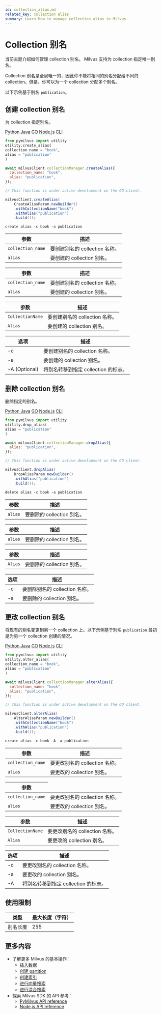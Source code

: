 ```yaml
---
id: collection_alias.md
related_key: collection alias
summary: Learn how to manage collection alias in Milvus.
---
```


# Collection 别名



当前主题介绍如何管理 collection 别名。 Milvus 支持为 collection 指定唯一别名。

<div class="alert note">
Collection 别名是全局唯一的，因此你不能将相同的别名分配给不同的 collection。但是，你可以为一个 collection 分配多个别名。
</div>

以下示例基于别名 `publication`。

## 创建 collection 别名

为 collection 指定别名。

<div class="multipleCode">
  <a href="?python">Python </a>
  <a href="?java">Java</a>
  <a href="?go">GO</a>
  <a href="?javascript">Node.js</a>
  <a href="?shell">CLI</a>
</div>


```python
from pymilvus import utility
utility.create_alias(
collection_name = "book",
alias = "publication"
)
```

```javascript
await milvusClient.collectionManager.createAlias({
  collection_name: "book",
  alias: "publication",
});
```

```go
// This function is under active development on the GO client.
```

```java
milvusClient.createAlias(
    CreateAliasParam.newBuilder()
    .withCollectionName("book")
    .withAlias("publication")
    .build());
```

```shell
create alias -c book -a publication
```

<table class="language-python">
	<thead>
        <tr>
            <th>参数</th>
            <th>描述</th>
        </tr>
	</thead>
	<tbody>
        <tr>
            <td><code>collection_name</code></td>
            <td>要创建别名的 collection 名称。</td>
        </tr>
        <tr>
            <td><code>alias</code></td>
            <td>要创建的 collection 别名。</td>
        </tr>
	</tbody>
</table>


<table class="language-javascript">
	<thead>
        <tr>
            <th>参数</th>
            <th>描述</th>
        </tr>
	</thead>
	<tbody>
        <tr>
            <td><code>collection_name</code></td>
            <td>要创建别名的 collection 名称。</td>
        </tr>
        <tr>
            <td><code>alias</code></td>
            <td>要创建的 collection 别名。</td>
        </tr>
	</tbody>
</table>

<table class="language-java">
	<thead>
        <tr>
            <th>参数</th>
            <th>描述</th>
        </tr>
	</thead>
	<tbody>
        <tr>
            <td><code>CollectionName</code></td>
            <td>要创建别名的 collection 名称。</td>
        </tr>
        <tr>
            <td><code>Alias</code></td>
            <td>要创建的 collection 别名。</td>
        </tr>
	</tbody>
</table>

<table class="language-shell">
    <thead>
        <tr>
            <th>选项</th>
            <th>描述</th>
        </tr>
    </thead>
    <tbody>
        <tr>
            <td>-c</td>
            <td>要创建别名的 collection 名称。</td>
        </tr>
        <tr>
            <td>-a</td>
            <td>要创建的 collection 别名。</td>
        </tr>
        <tr>
            <td>-A (Optional)</td>
            <td>将别名转移到指定 collection 的标志。</td>
        </tr>
    </tbody>
</table>



## 删除 collection 别名

删除指定的别名。

<div class="multipleCode">
  <a href="?python">Python </a>
  <a href="?java">Java</a>
  <a href="?go">GO</a>
  <a href="?javascript">Node.js</a>
  <a href="?shell">CLI</a>
</div>


```python
from pymilvus import utility
utility.drop_alias(
alias = "publication"
)
```

```javascript
await milvusClient.collectionManager.dropAlias({
  alias: "publication",
});
```

```go
// This function is under active development on the GO client.
```

```java
milvusClient.dropAlias(
    DropAliasParam.newBuilder()
    .withAlias("publication")
    .build());
```

```shell
delete alias -c book -a publication
```

<table class="language-python">
	<thead>
        <tr>
            <th>参数</th>
            <th>描述</th>
        </tr>
	</thead>
	<tbody>
        <tr>
            <td><code>alias</code></td>
            <td>要删除的 collection 别名。</td>
        </tr>
	</tbody>
</table>


<table class="language-javascript">
	<thead>
        <tr>
            <th>参数</th>
            <th>描述</th>
        </tr>
	</thead>
	<tbody>
        <tr>
            <td><code>alias</code></td>
            <td>要删除的 collection 别名。</td>
        </tr>
	</tbody>
</table>

<table class="language-java">
	<thead>
        <tr>
            <th>参数</th>
            <th>描述</th>
        </tr>
	</thead>
	<tbody>
        <tr>
            <td><code>Alias</code></td>
            <td>要删除的 collection 别名。</td>
        </tr>
	</tbody>
</table>

<table class="language-shell">
    <thead>
        <tr>
            <th>选项</th>
            <th>描述</th>
        </tr>
    </thead>
    <tbody>
        <tr>
            <td>-c</td>
            <td>要删除别名的 collection 名称。</td>
        </tr>
        <tr>
            <td>-a</td>
            <td>要删除的 collection 别名。</td>
        </tr>
    </tbody>
</table>


## 更改 collection 别名

将现有的别名变更到另一个 collection 上。以下示例基于别名 `publication` 最初是为另一个 collection 创建的情况。

<div class="multipleCode">
  <a href="?python">Python </a>
  <a href="?java">Java</a>
  <a href="?go">GO</a>
  <a href="?javascript">Node.js</a>
  <a href="?shell">CLI</a>
</div>


```python
from pymilvus import utility
utility.alter_alias(
collection_name = "book",
alias = "publication"
)
```

```javascript
await milvusClient.collectionManager.alterAlias({
  collection_name: "book",
  alias: "publication",
});
```

```go
// This function is under active development on the GO client.
```

```java
milvusClient.alterAlias(
    AlterAliasParam.newBuilder()
    .withCollectionName("book")
    .withAlias("publication")
    .build());
```

```shell
create alias -c book -A -a publication
```

<table class="language-python">
	<thead>
        <tr>
            <th>参数</th>
            <th>描述</th>
        </tr>
	</thead>
	<tbody>
        <tr>
            <td><code>collection_name</code></td>
            <td>要更改别名的 collection 名称。</td>
        </tr>
        <tr>
            <td><code>alias</code></td>
            <td>要更改的 collection 别名。</td>
        </tr>
	</tbody>
</table>


<table class="language-javascript">
	<thead>
        <tr>
            <th>参数</th>
            <th描述</th>
        </tr>
	</thead>
	<tbody>
        <tr>
            <td><code>collection_name</code></td>
            <td>要更改别名的 collection 名称。</td>
        </tr>
        <tr>
            <td><code>alias</code></td>
            <td>要更改的 collection 别名。</td>
        </tr>
	</tbody>
</table>

<table class="language-java">
	<thead>
        <tr>
            <th>参数</th>
            <th>描述</th>
        </tr>
	</thead>
	<tbody>
        <tr>
            <td><code>CollectionName</code></td>
            <td>要更改别名的 collection 名称。</td>
        </tr>
        <tr>
            <td><code>Alias</code></td>
            <td>要更改的 collection 别名。</td>
        </tr>
	</tbody>
</table>

<table class="language-shell">
    <thead>
        <tr>
            <th>选项</th>
            <th>描述</th>
        </tr>
    </thead>
    <tbody>
        <tr>
            <td>-c</td>
            <td>要更改别名的 collection 名称。</td>
        </tr>
        <tr>
            <td>-a</td>
            <td>要更改的 collection 别名。</td>
        </tr>
        <tr>
            <td>-A</td>
            <td>将别名转移到指定 collection 的标志。</td>
        </tr>
    </tbody>
</table>

## 使用限制

|类型|最大长度（字符）|
|---|---|
|别名长度|255|

## 更多内容

- 了解更多 Milvus 的基本操作：
  - [插入数据](insert_data.md)
  - [创建 partition](create_partition.md)
  - [创建索引](build_index.md)
  - [进行向量搜索](search.md)
  - [进行混合搜索](hybridsearch.md)
- 探索 Milvus SDK 的 API 参考：
  - [PyMilvus API reference](/api-reference/pymilvus/v2.0.1/tutorial.html)
  - [Node.js API reference](/api-reference/node/v2.0.1/tutorial.html)

